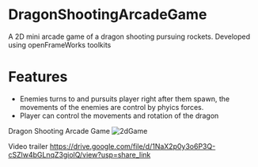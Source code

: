# DragonShootingArcadeGame
A 2D mini arcade game of a dragon shooting pursuing rockets. Developed using openFrameWorks toolkits

# Features
- Enemies turns to and pursuits player right after them spawn, the movements of the enemies are control by phyics forces.
- Player can control the movements and rotation of the dragon

Dragon Shooting Arcade Game
![2dGame](https://user-images.githubusercontent.com/89228133/206940624-0813b486-0640-4404-901e-54f37e8e161f.png)


Video trailer
https://drive.google.com/file/d/1NaX2p0y3o6P3Q-cSZlw4bGLnqZ3giolQ/view?usp=share_link
